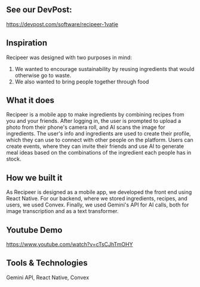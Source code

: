 ## See our DevPost: <br>
https://devpost.com/software/recipeer-1vatje

## Inspiration <br>
Recipeer was designed with two purposes in mind:
1. We wanted to encourage sustainability by reusing ingredients that would otherwise go to waste.
2. We also wanted to bring people together through food

## What it does <br>
Recipeer is a mobile app to make ingredients by combining recipes from you and your friends. After logging in, the user is prompted to upload a photo from their phone's camera roll, and AI scans the image for ingredients. The user's info and ingredients are used to create their profile, which they can use to connect with other people on the platform. Users can create events, where they can invite their friends and use AI to generate meal ideas based on the combinations of the ingredient each people has in stock.

## How we built it <br>
As Recipeer is designed as a mobile app, we developed the front end using React Native. For our backend, where we stored ingredients, recipes, and users, we used Convex. Finally, we used Gemini's API for AI calls, both for image transcription and as a text transformer.

## Youtube Demo <br>
https://www.youtube.com/watch?v=cTsCJhTmOHY

## Tools & Technologies <br>
Gemini API, React Native, Convex
